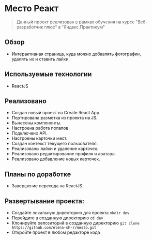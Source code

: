 # Место Реакт

>Данный проект реализован в рамках обучения на курсе "Веб-разработчик плюс" в "Яндекс.Практикум"

## Обзор
* Интерактивная страница, куда можно добавлять фотографии, удалять их и ставить лайки.

## Используемые технологии
* ReactJS

## Реализовано
* Создан новый проект на Create React App.
* Портирована разметка из проекта на JS.
* Вынесены компоненты.
* Настроена работа попапов.
* Подключено API.
* Настроены карточки мест.
* Создан контекст текущего пользователя.
* Реализованы лайки и удаление карточек.
* Реализовано редактирование профиля и аватара.
* Реализовано добавление новых карточек.

## Планы по доработке
* Завершение перехода на ReactJS.

## Развертывание проекта:
* Создайте локальную директорию для проекта
`mkdir dev`
* Перейдите в созданную директорию
`cd dev`
* Клонируйте репозиторий в созданную директорию
`git clone https://github.com/elena-sh-r/mesto.git`
* Откройте проект в любом редакторе кода
